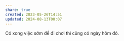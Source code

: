 ```yaml
---
share: true
created: 2023-05-26T14:51
updated: 2024-08-13T00:07
---
```


Có xong việc sớm để đi chơi thì cũng có ngày hôm đó. 
